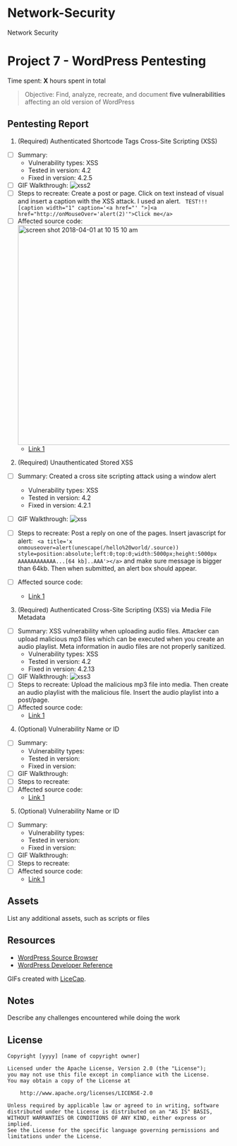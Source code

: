 # Network-Security
Network Security
# Project 7 - WordPress Pentesting

Time spent: **X** hours spent in total

> Objective: Find, analyze, recreate, and document **five vulnerabilities** affecting an old version of WordPress

## Pentesting Report

1. (Required) Authenticated Shortcode Tags Cross-Site Scripting (XSS)
  - [ ] Summary: 
    - Vulnerability types: XSS
    - Tested in version: 4.2
    - Fixed in version: 4.2.5
  - [ ] GIF Walkthrough: ![xss2](https://user-images.githubusercontent.com/15334096/38174230-31899160-3598-11e8-8228-2aa46e740ec9.gif)
  - [ ] Steps to recreate: Create a post or page. Click on text instead of visual and insert a caption with the XSS attack. I used an alert. ``` TEST!!![caption width="1" caption='<a href="' ">]<a href="http://onMouseOver='alert(2)'">Click me</a>```
  - [ ] Affected source code: <img width="498" alt="screen shot 2018-04-01 at 10 15 10 am" src="https://user-images.githubusercontent.com/15334096/38174105-5cef7ae2-3596-11e8-8a7f-0dcd5815c6f4.png">
    - [Link 1](http://blog.knownsec.com/2015/09/wordpress-vulnerability-analysis-cve-2015-5714-cve-2015-5715/)
2. (Required) Unauthenticated Stored XSS
  - [ ] Summary: Created a cross site scripting attack using a window alert
    - Vulnerability types: XSS
    - Tested in version: 4.2
    - Fixed in version: 4.2.1
  - [ ] GIF Walkthrough: ![xss](https://user-images.githubusercontent.com/15334096/38169106-dac0eaae-352e-11e8-9e42-2c37fdc20bd1.gif)
  - [ ] Steps to recreate: Post a reply on one of the pages. Insert javascript for alert: ``` <a title='x onmouseover=alert(unescape(/hello%20world/.source)) style=position:absolute;left:0;top:0;width:5000px;height:5000px  AAAAAAAAAAAA...[64 kb]..AAA'></a>```  and make sure message is bigger than 64kb. Then when submitted, an alert box should appear.
  - [ ] Affected source code: 

    - [Link 1](http://klikki.fi/adv/wordpress2.html)
3. (Required) Authenticated Cross-Site Scripting (XSS) via Media File Metadata
  - [ ] Summary: XSS vulnerability when uploading audio files. Attacker can upload malicious mp3 files which can be executed when you create an audio playlist. Meta information in audio files are not properly sanitized. 
    - Vulnerability types: XSS
    - Tested in version: 4.2 
    - Fixed in version: 4.2.13
  - [ ] GIF Walkthrough: ![xss3](https://user-images.githubusercontent.com/15334096/38174776-a192d0d6-35a0-11e8-8912-0ebdfcf7b48d.gif)
  - [ ] Steps to recreate: Upload the malicious mp3 file into media. Then create an audio playlist with the malicious file. Insert the audio playlist into a post/page. 
  - [ ] Affected source code:
    - [Link 1](https://github.com/WordPress/WordPress/commit/28f838ca3ee205b6f39cd2bf23eb4e5f52796bd7)
4. (Optional) Vulnerability Name or ID
  - [ ] Summary: 
    - Vulnerability types:
    - Tested in version:
    - Fixed in version: 
  - [ ] GIF Walkthrough: 
  - [ ] Steps to recreate: 
  - [ ] Affected source code:
    - [Link 1](https://core.trac.wordpress.org/browser/tags/version/src/source_file.php)
5. (Optional) Vulnerability Name or ID
  - [ ] Summary: 
    - Vulnerability types:
    - Tested in version:
    - Fixed in version: 
  - [ ] GIF Walkthrough: 
  - [ ] Steps to recreate: 
  - [ ] Affected source code:
    - [Link 1](https://core.trac.wordpress.org/browser/tags/version/src/source_file.php) 

## Assets

List any additional assets, such as scripts or files

## Resources

- [WordPress Source Browser](https://core.trac.wordpress.org/browser/)
- [WordPress Developer Reference](https://developer.wordpress.org/reference/)

GIFs created with [LiceCap](http://www.cockos.com/licecap/).

## Notes

Describe any challenges encountered while doing the work

## License

    Copyright [yyyy] [name of copyright owner]

    Licensed under the Apache License, Version 2.0 (the "License");
    you may not use this file except in compliance with the License.
    You may obtain a copy of the License at

        http://www.apache.org/licenses/LICENSE-2.0

    Unless required by applicable law or agreed to in writing, software
    distributed under the License is distributed on an "AS IS" BASIS,
    WITHOUT WARRANTIES OR CONDITIONS OF ANY KIND, either express or implied.
    See the License for the specific language governing permissions and
    limitations under the License.
